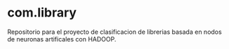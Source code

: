 # com.library
 Repositorio para el proyecto de clasificacion de librerias basada en nodos de neuronas artificales con HADOOP.
